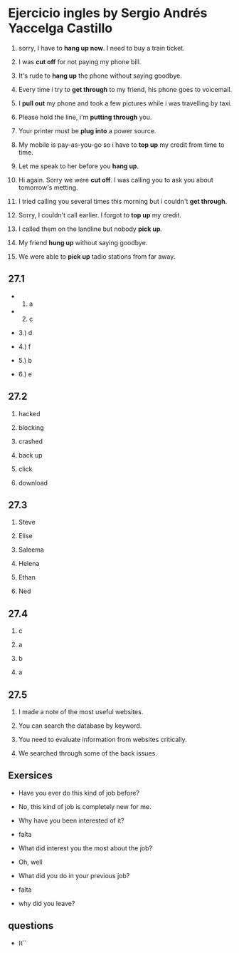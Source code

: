 # Ejercicio ingles by Sergio Andrés Yaccelga Castillo

1. sorry, I have to **hang up now**. I need to buy a train ticket.

2. I was **cut off** for not paying my phone bill.

3. It's rude to **hang up** the phone without saying goodbye.

4. Every time i try to **get through** to my friend, his phone goes to voicemail.

5. I **pull out** my phone and took a few pictures while i was travelling by taxi.

6. Please hold the line, i'm **putting through** you.

7. Your printer must be **plug into** a power source.

8. My mobile is pay-as-you-go so i have to **top up** my credit from time to time.

9. Let me speak to her before you **hang up**.

10. Hi again. Sorry we were **cut off**. I was calling you to ask you about tomorrow's metting.

11. I tried calling you several times this morning but i couldn't **get through**.

12. Sorry, I couldn't call earlier. I forgot to **top up** my credit.

13. I called them on the landline but nobody **pick up**.

14. My friend **hung up** without saying goodbye.

15. We were able to **pick up** tadio stations from far away.

## 27.1

* 1) a

* 2) c

* 3.) d

* 4.) f

* 5.) b

* 6.) e

## 27.2

1. hacked

2. blocking

3. crashed

4. back up

5. click

6. download

## 27.3

1. Steve

2. Elise

3. Saleema

4. Helena

5. Ethan

6. Ned

## 27.4

1. c

2. a

3. b

4. a

## 27.5

1. I made a note of the most useful websites.

2. You can search the database by keyword.

3. You need to evaluate information from websites critically.

4. We searched through some of the back issues.

<!--## Speaking

A. Do you use variables in your css?

B. yes, of course, it helps me to get/have order in my code!.

A. And do you know what is CSS?

B. it means Cascading Style Sheets.

A.-->

## Exersices

* Have you ever do this kind of job before?

* No,  this kind of job is completely new for me.

* Why have you been interested of it?

* falta

* What did interest you the most about the job?

* Oh, well

* What did you do in your previous job?

* falta

* why did you leave?

## questions

* It``


